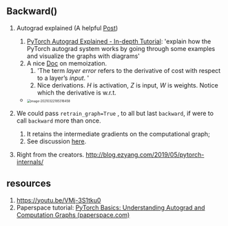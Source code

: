## Backward()

1. Autograd explained (A helpful [Post](https://towardsdatascience.com/pytorch-autograd-understanding-the-heart-of-pytorchs-magic-2686cd94ec95#:~:text=is%20not%20needed.-,Backward()%20function,gradients%20are%20then%20stored%20in%20.))
	1. [PyTorch Autograd Explained - In-depth Tutorial](https://www.youtube.com/watch?v=MswxJw-8PvE): 'explain how the PyTorch autograd system works by going through some examples and visualize the graphs with diagrams'
	2. A nice [Doc](https://ml-cheatsheet.readthedocs.io/en/latest/backpropagation.html) on memoization.
		1. 'The term *layer error* refers to the derivative of cost with respect to a layer’s *input*. '
		2. Nice derivations.  *H* is activation, *Z* is input, *W* is weights. Notice which the derivative is w.r.t.
     - <img src="https://i.loli.net/2021/03/23/Ty2edFA6WrhH8kC.png" alt="image-20210322185316458" style="zoom:50%;" />

2. We could pass `retrain_graph=True` , to all but last `backward`, if were to call `backward` more than once. 
	1. It retains the intermediate gradients on the computational graph;
	2. See discussion [here](https://discuss.pytorch.org/t/runtimeerror-trying-to-backward-through-the-graph-a-second-time-but-the-buffers-have-already-been-freed-specify-retain-graph-true-when-calling-backward-the-first-time/6795).
 3. Right from the creators. http://blog.ezyang.com/2019/05/pytorch-internals/

## resources
1. https://youtu.be/VMj-3S1tku0
2. Paperspace tutorial: [PyTorch Basics: Understanding Autograd and Computation Graphs (paperspace.com)](https://blog.paperspace.com/pytorch-101-understanding-graphs-and-automatic-differentiation/)